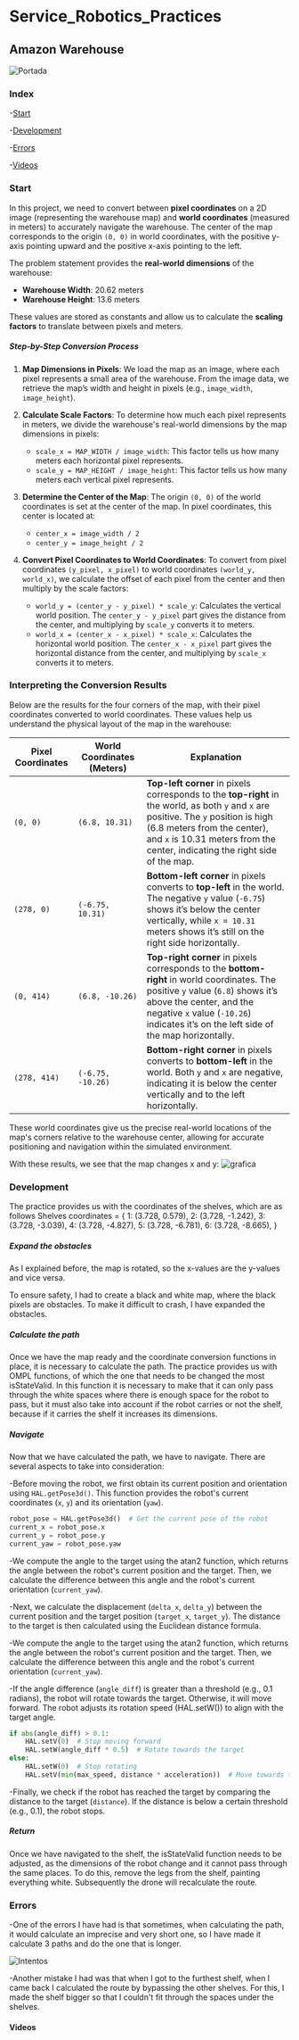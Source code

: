 # Service_Robotics_Practices
## Amazon Warehouse 

![Portada](https://github.com/user-attachments/assets/1df065f8-d6d0-4e04-a78c-35a273cc4861)



### Index

-[Start](#start)

-[Development](#development)

-[Errors](#errors)

-[Videos](#videos)

### Start


In this project, we need to convert between **pixel coordinates** on a 2D image (representing the warehouse map) and **world coordinates** (measured in meters) to accurately navigate the warehouse. The center of the map corresponds to the origin `(0, 0)` in world coordinates, with the positive y-axis pointing upward and the positive x-axis pointing to the left.

The problem statement provides the **real-world dimensions** of the warehouse:
- **Warehouse Width**: 20.62 meters
- **Warehouse Height**: 13.6 meters

These values are stored as constants and allow us to calculate the **scaling factors** to translate between pixels and meters.

##### Step-by-Step Conversion Process

1. **Map Dimensions in Pixels**:
   We load the map as an image, where each pixel represents a small area of the warehouse. From the image data, we retrieve the map’s width and height in pixels (e.g., `image_width`, `image_height`).

2. **Calculate Scale Factors**:
   To determine how much each pixel represents in meters, we divide the warehouse's real-world dimensions by the map dimensions in pixels:
   - `scale_x = MAP_WIDTH / image_width`: This factor tells us how many meters each horizontal pixel represents.
   - `scale_y = MAP_HEIGHT / image_height`: This factor tells us how many meters each vertical pixel represents.

3. **Determine the Center of the Map**:
   The origin `(0, 0)` of the world coordinates is set at the center of the map. In pixel coordinates, this center is located at:
   - `center_x = image_width / 2`
   - `center_y = image_height / 2`

4. **Convert Pixel Coordinates to World Coordinates**:
   To convert from pixel coordinates `(y_pixel, x_pixel)` to world coordinates `(world_y, world_x)`, we calculate the offset of each pixel from the center and then multiply by the scale factors:
   - `world_y = (center_y - y_pixel) * scale_y`: Calculates the vertical world position. The `center_y - y_pixel` part gives the distance from the center, and multiplying by `scale_y` converts it to meters.
   - `world_x = (center_x - x_pixel) * scale_x`: Calculates the horizontal world position. The `center_x - x_pixel` part gives the horizontal distance from the center, and multiplying by `scale_x` converts it to meters.

### Interpreting the Conversion Results

Below are the results for the four corners of the map, with their pixel coordinates converted to world coordinates. These values help us understand the physical layout of the map in the warehouse:

| Pixel Coordinates | World Coordinates (Meters) | Explanation |
|-------------------|----------------------------|-------------|
| `(0, 0)`          | `(6.8, 10.31)`            | **Top-left corner** in pixels corresponds to the **top-right** in the world, as both `y` and `x` are positive. The `y` position is high (6.8 meters from the center), and `x` is 10.31 meters from the center, indicating the right side of the map. |
| `(278, 0)`        | `(-6.75, 10.31)`          | **Bottom-left corner** in pixels converts to **top-left** in the world. The negative `y` value (`-6.75`) shows it’s below the center vertically, while `x = 10.31` meters shows it’s still on the right side horizontally. |
| `(0, 414)`        | `(6.8, -10.26)`           | **Top-right corner** in pixels corresponds to the **bottom-right** in world coordinates. The positive `y` value (`6.8`) shows it’s above the center, and the negative `x` value (`-10.26`) indicates it’s on the left side of the map horizontally. |
| `(278, 414)`      | `(-6.75, -10.26)`         | **Bottom-right corner** in pixels converts to **bottom-left** in the world. Both `y` and `x` are negative, indicating it is below the center vertically and to the left horizontally. |

These world coordinates give us the precise real-world locations of the map's corners relative to the warehouse center, allowing for accurate positioning and navigation within the simulated environment.

With these results, we see that the map changes x and y:
![grafica](https://github.com/user-attachments/assets/aad85ac5-1e56-4572-9ffc-aee6607c895f)



### Development
The practice provides us with the coordinates of the shelves, which are as follows
Shelves coordinates = {
    1: (3.728, 0.579),
    2: (3.728, -1.242),
    3: (3.728, -3.039),
    4: (3.728, -4.827),
    5: (3.728, -6.781),
    6: (3.728, -8.665),
}
##### Expand the obstacles
As I explained before, the map is rotated, so the x-values are the y-values and vice versa.

To ensure safety, I had to create a black and white map, where the black pixels are obstacles. To make it difficult to crash, I have expanded the obstacles.

##### Calculate the path
Once we have the map ready and the coordinate conversion functions in place, it is necessary to calculate the path. The practice provides us with OMPL functions, of which the one that needs to be changed the most isStateValid.
In this function it is necessary to make that it can only pass through the white spaces where there is enough space for the robot to pass, but it must also take into account if the robot carries or not the shelf, because if it carries the shelf it increases its dimensions.

##### Navigate
Now that we have calculated the path, we have to navigate. There are several aspects to take into consideration:

-Before moving the robot, we first obtain its current position and orientation using `HAL.getPose3d()`. This function provides the robot's current coordinates (`x`, `y`) and its orientation (`yaw`).
```python
robot_pose = HAL.getPose3d()  # Get the current pose of the robot
current_x = robot_pose.x
current_y = robot_pose.y
current_yaw = robot_pose.yaw
```

-We compute the angle to the target using the atan2 function, which returns the angle between the robot's current position and the target. Then, we calculate the difference between this angle and the robot's current orientation (`current_yaw`).

-Next, we calculate the displacement (`delta_x`, `delta_y`) between the current position and the target position (`target_x`, `target_y`). The distance to the target is then calculated using the Euclidean distance formula.

-We compute the angle to the target using the atan2 function, which returns the angle between the robot's current position and the target. Then, we calculate the difference between this angle and the robot's current orientation (`current_yaw`).

-If the angle difference (`angle_diff`) is greater than a threshold (e.g., 0.1 radians), the robot will rotate towards the target. Otherwise, it will move forward. The robot adjusts its rotation speed (HAL.setW()) to align with the target angle.
```python
if abs(angle_diff) > 0.1:
    HAL.setV(0)  # Stop moving forward
    HAL.setW(angle_diff * 0.5)  # Rotate towards the target
else:
    HAL.setW(0)  # Stop rotating
    HAL.setV(min(max_speed, distance * acceleration))  # Move towards the target
```

-Finally, we check if the robot has reached the target by comparing the distance to the target (`distance`). If the distance is below a certain threshold (e.g., 0.1), the robot stops.

##### Return
Once we have navigated to the shelf, the isStateValid function needs to be adjusted, as the dimensions of the robot change and it cannot pass through the same places. To do this, remove the legs from the shelf, painting everything white. Subsequently the drone will recalculate the route. 

### Errors

-One of the errors I have had is that sometimes, when calculating the path, it would calculate an imprecise and very short one, so I have made it calculate 3 paths and do the one that is longer.


![Intentos](https://github.com/user-attachments/assets/8d60a86c-1c22-4427-8d3c-3aa506bb6541)


-Another mistake I had was that when I got to the furthest shelf, when I came back I calculated the route by bypassing the other shelves. For this, I made the shelf bigger so that I couldn't fit through the spaces under the shelves.


#### Videos
